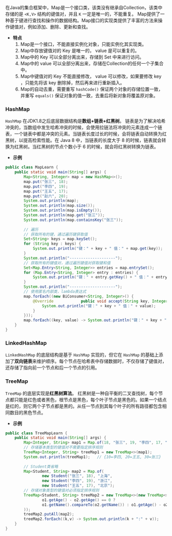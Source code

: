在Java的集合框架中，Map是一个接口类，该类没有继承自Collection，该类中存储的是 `<K,V>` 结构的键值对，并且 `K` 一定是唯一的，不能重复。
Map提供了一种基于键进行查找和操作的数据结构。Map接口的实现类提供了丰富的方法来操作键值对，例如添加、删除、更新和查找。
- **特点**
	1. Map是一个接口，不能直接实例化对象，只能实例化其实现类。
	2. Map中存放键值对的 Key 是唯一的， value 是可以重复的。
	3. Map中的 Key 可以全部分离出来，存储到 Set 中来进行访问。
	4. Map中的 value 可以全部分离出来，存储在Collection的任何一个子集合中。
	5. Map中键值对的 Key 不能直接修改， value 可以修改，如果要修改 key ，只能先将该 key 删除掉，然后再来进行重新插入。
	6. Map的自动去重，需要重写 `hashCode()` 保证两个对象的存储位置一致，并重写 `equals()` 保证对象的值一致，去重后将新对象将覆盖原对象。
### HashMap
`HashMap` 在JDK1.8之后底层数据结构是**数组+链表+红黑树**。
链表是为了解决哈希冲突的，当数组中发生哈希冲突的时候，会使用拉链法将冲突的元素连成一个链表，一个链表中都是冲突的元素。当链表长度过长的时候，会将链表自动转换为红黑树，以提高检索性能。在 Java 8 中，当链表的长度大于 8 的时候，链表就会转换为红黑树。当红黑树的节点个数小于 6 的时候，就会将红黑树转换为链表。
- **示例**
```java
public class MapLearn {  
    public static void main(String[] args) {  
        Map<String, Integer> map = new HashMap<>();  
        map.put("张三", 18);  
        map.put("李四", 19);  
        map.put("王五", 17);  
        map.put("赵六", 20);  
        System.out.println(map);  
        System.out.println(map.size());  
        System.out.println(map.isEmpty());  
        System.out.println(map.get("张三"));  
        System.out.println(map.containsKey("张三"));  
  
        // 遍历  
        // 获取所有的键，通过遍历键获取值  
        Set<String> keys = map.keySet();  
        for (String key : keys) {  
            System.out.println("键：" + key + " 值：" + map.get(key));  
        }  
        System.out.println("--------------------");  
        // 获取所有的键值对，通过遍历键值对获取键和值  
        Set<Map.Entry<String, Integer>> entries = map.entrySet();  
        for (Map.Entry<String, Integer> entry : entries) {  
            System.out.println("键：" + entry.getKey() + " 值：" + entry.getValue());  
        }  
        System.out.println("--------------------");  
        // 使用匿名内部类，lambda表达式  
        map.forEach((new BiConsumer<String, Integer>() {  
            @Override            public void accept(String key, Integer value) {  
                System.out.println("键：" + key + " 值：" + value);  
            }  
        }));  
        map.forEach((key, value) -> System.out.println("键：" + key + " 值：" + value)); 
    }  
}
```
### LinkedHashMap
`LinkedHashMap` 的底层结构是基于 `HashMap` 实现的，但它在 `HashMap` 的基础上添加了**双向链表**来维护顺序。每个节点在哈希表中存储数据时，不仅存储了键值对，还存储了指向前一个节点和后一个节点的引用。
### TreeMap
`TreeMap` 的底层实现是**红黑树算法**。
红黑树是一种自平衡的二叉查找树，每个节点都只能是红色或者黑色，根节点是黑色，每个叶子节点是黑色的。如果一个结点是红的，则它两个子节点都是黑的。从任一节点到其每个叶子的所有路径都包含相同数目的黑色节点。
- **示例**
```java
public class TreeMapLearn {  
    public static void main(String[] args) {  
        Map<Integer, String> map1 = Map.of(18, "张三", 19, "李四", 17, "王五");  
        // 存储基本类型的键值对不需要指定排序规则  
        TreeMap<Integer, String> treeMap1 = new TreeMap<>(map1);  
        System.out.println(treeMap1);   // {10=李四, 20=王五, 30=张三}  
        
	    // Student类省略
	    Map<Student, String> map2 = Map.of(  
                new Student("张三", 18), "上海",  
                new Student("李四", 19), "浙江",  
                new Student("王五", 17), "北京");  
        // 存储对象类型的键值对必须指定排序规则  
        TreeMap<Student, String> treeMap2 = new TreeMap<>(new TreeMap<>((o1, o2) ->  
                o1.getAge() - o2.getAge() == 0 ? 
                o1.getName().compareTo(o2.getName()) : o1.getAge() - o2.getAge()  
        ));  
        treeMap2.putAll(map2);  
        treeMap2.forEach((k,v) -> System.out.println(k + ":" + v));  
    }  
}
```